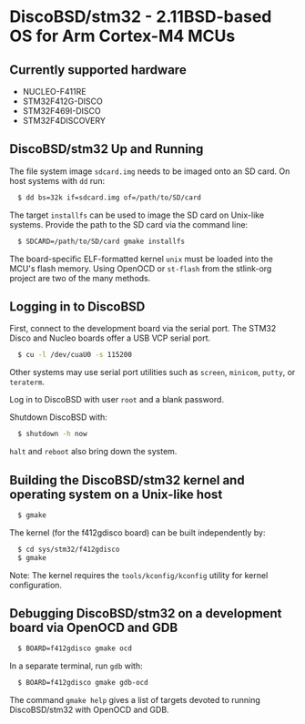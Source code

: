# DiscoBSD/stm32 - 2.11BSD-based OS for Arm Cortex-M4 MCUs


## Currently supported hardware

 * NUCLEO-F411RE
 * STM32F412G-DISCO
 * STM32F469I-DISCO
 * STM32F4DISCOVERY


## DiscoBSD/stm32 Up and Running

The file system image `sdcard.img` needs to be imaged onto an SD card.
On host systems with `dd` run:
  ```sh
    $ dd bs=32k if=sdcard.img of=/path/to/SD/card
  ```

The target `installfs` can be used to image the SD card on Unix-like systems.
Provide the path to the SD card via the command line:
  ```sh
    $ SDCARD=/path/to/SD/card gmake installfs
  ```

The board-specific ELF-formatted kernel `unix` must be loaded into the MCU's flash memory.
Using OpenOCD or `st-flash` from the stlink-org project are two of the many methods.


## Logging in to DiscoBSD

First, connect to the development board via the serial port.
The STM32 Disco and Nucleo boards offer a USB VCP serial port.
  ```sh
    $ cu -l /dev/cuaU0 -s 115200
  ```
Other systems may use serial port utilities such as `screen`, `minicom`, `putty`, or `teraterm`.

Log in to DiscoBSD with user `root` and a blank password.

Shutdown DiscoBSD with:
  ```sh
    $ shutdown -h now
  ```
`halt` and `reboot` also bring down the system.


## Building the DiscoBSD/stm32 kernel and operating system on a Unix-like host
  ```sh
    $ gmake
  ```

The kernel (for the f412gdisco board) can be built independently by:
  ```sh
    $ cd sys/stm32/f412gdisco
    $ gmake
  ```
Note: The kernel requires the `tools/kconfig/kconfig` utility for kernel configuration.


## Debugging DiscoBSD/stm32 on a development board via OpenOCD and GDB
  ```sh
    $ BOARD=f412gdisco gmake ocd
  ```

In a separate terminal, run `gdb` with:
  ```sh
    $ BOARD=f412gdisco gmake gdb-ocd
  ```

The command `gmake help` gives a list of targets devoted to running DiscoBSD/stm32 with OpenOCD and GDB.
